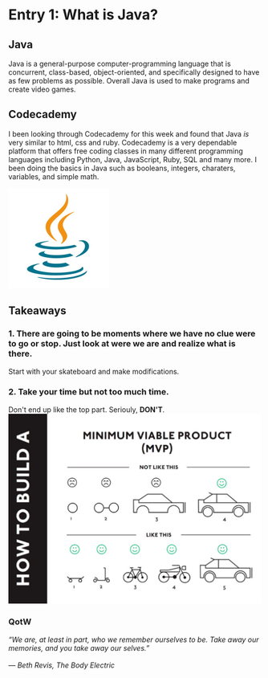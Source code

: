 # Entry 1: What is Java?

## Java
Java is a general-purpose computer-programming language that is concurrent, class-based, object-oriented, and specifically designed to have as few problems as possible. Overall Java is used to make programs and create video games.

## Codecademy
I been looking through Codecademy for this week and found that Java *is* very similar to html, css and ruby. Codecademy is a very dependable platform that offers free coding classes in many different programming languages including Python, Java, JavaScript, Ruby, SQL and many more. I been doing the basics in Java such as booleans, integers, charaters, variables, and simple math. 

<img src="../images/java.jpg"/>





## Takeaways

### 1. There are going to be moments where we have no clue were to go or stop. Just look at were we are and realize what is there.

Start with your skateboard and make modifications.

### 2. Take your time but not too much time.
Don't end up like the top part. Seriouly, **DON'T**.
<img src="../images/mvp.png"/>

### QotW

*“We are, at least in part, who we remember ourselves to be. Take away our memories, and you take away our selves.” 
<br><br>
― Beth Revis, The Body Electric*